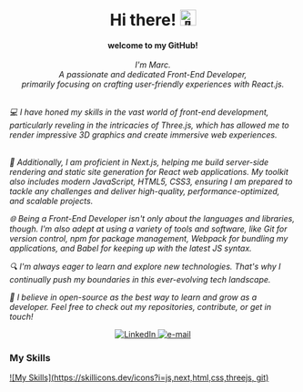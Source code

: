 <h1 align="center">Hi there! <img src="https://github.com/wervlad/wervlad/assets/24524555/766d336d-b87d-44ba-807c-c51de2bc6b4d" width="28px" alt="👋"></h1>

<p align="center">
    <b>welcome to my GitHub!</b><br><br>
    <i>
        I'm Marc.<br>
        A passionate and dedicated Front-End Developer,<br>
        primarily focusing on crafting user-friendly experiences with React.js.<br>
    </i><br>
    <i>
    <div>
💻 I have honed my skills in the vast world of front-end development, particularly reveling in the intricacies of Three.js, which has allowed me to render impressive 3D graphics and create immersive web experiences.
        <br><br>

🚀 Additionally, I am proficient in Next.js, helping me build server-side rendering and static site generation for React web applications. My toolkit also includes modern JavaScript, HTML5, CSS3, ensuring I am prepared to tackle any challenges and deliver high-quality, performance-optimized, and scalable projects.<br>

🌐 Being a Front-End Developer isn't only about the languages and libraries, though. I'm also adept at using a variety of tools and software, like Git for version control, npm for package management, Webpack for bundling my applications, and Babel for keeping up with the latest JS syntax.<br>

🔍 I'm always eager to learn and explore new technologies. That's why I continually push my boundaries in this ever-evolving tech landscape.<br>

🤝 I believe in open-source as the best way to learn and grow as a developer. Feel free to check out my repositories, contribute, or get in touch!<br>
</div>
</i>
<div align="center">
<a href="https://www.linkedin.com/in/marc-morado/">
<img src="https://img.shields.io/badge/LinkedIn-blue?style=flat-square&logo=linkedin" alt="LinkedIn">
</a>
<a href="mailto:marcmp96@gmail.com">
<img src="https://img.shields.io/badge/Email-blue?style=flat-square&logo=gmail&logoColor=white" alt="e-mail">
</a>
</div>
</p>

### My Skills

[![My Skills](https://skillicons.dev/icons?i=js,next,html,css,threejs, git)](https://skillicons.dev)
